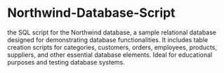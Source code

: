 # Northwind-Database-Script
the SQL script for the Northwind database, a sample relational database designed for demonstrating database functionalities. It includes table creation scripts for categories, customers, orders, employees, products, suppliers, and other essential database elements. Ideal for educational purposes and testing database systems.

